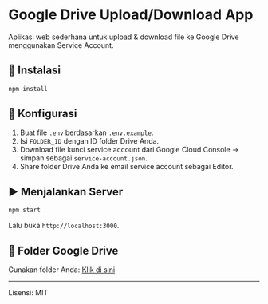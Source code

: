 # Google Drive Upload/Download App

Aplikasi web sederhana untuk upload & download file ke Google Drive menggunakan Service Account.

## 🚀 Instalasi
```bash
npm install
```

## 🔧 Konfigurasi
1. Buat file `.env` berdasarkan `.env.example`.
2. Isi `FOLDER_ID` dengan ID folder Drive Anda.
3. Download file kunci service account dari Google Cloud Console → simpan sebagai `service-account.json`.
4. Share folder Drive Anda ke email service account sebagai Editor.

## ▶️ Menjalankan Server
```bash
npm start
```
Lalu buka `http://localhost:3000`.

## 📁 Folder Google Drive
Gunakan folder Anda: [Klik di sini](https://drive.google.com/drive/folders/19KzeBu1WCWGzKaH5H_XpXvdh5UPnASmo?usp=sharing)

---
Lisensi: MIT
